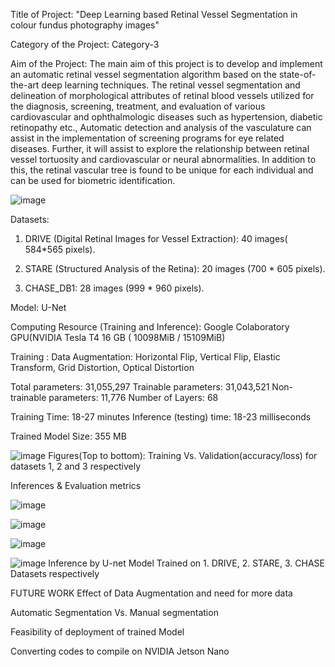 
Title of Project: "Deep Learning based Retinal Vessel Segmentation in colour fundus photography images"

Category of the Project:  Category-3

Aim of the Project:
The main aim of this project is to develop and implement an automatic retinal vessel segmentation algorithm based on the state-of-the-art deep learning techniques. The retinal vessel segmentation and delineation of morphological attributes of retinal blood vessels  utilized for the diagnosis, screening, treatment, and evaluation of various  cardiovascular and ophthalmologic diseases such as hypertension, diabetic retinopathy etc., Automatic detection and analysis of the vasculature can assist in the implementation of screening programs  for eye related diseases. Further, it will assist to explore the relationship between retinal vessel tortuosity and cardiovascular or neural abnormalities. In addition to this, the retinal vascular tree is found to be unique for each individual and can be used for biometric identification.

![image](https://user-images.githubusercontent.com/117635899/213419552-528794d2-30a8-499a-93fa-1dc4867edb19.png)

Datasets:
1. DRIVE (Digital Retinal Images for Vessel Extraction): 40 images( 584*565 pixels).

2. STARE (Structured Analysis of the Retina): 20 images (700 * 605 pixels).

3. CHASE_DB1: 28 images (999 * 960 pixels).

Model:  U-Net  

Computing Resource (Training and Inference):  Google Colaboratory GPU(NVIDIA Tesla T4 16 GB ( 10098MiB / 15109MiB) 

Training : 
Data Augmentation: Horizontal Flip, Vertical Flip, Elastic Transform, Grid Distortion, Optical Distortion

Total parameters: 31,055,297   Trainable parameters: 31,043,521 Non-trainable parameters: 11,776 Number of Layers: 68

Training Time: 18-27 minutes Inference (testing) time: 18-23 milliseconds                         

Trained Model Size: 355 MB

![image](https://user-images.githubusercontent.com/117635899/213419931-c7c5b9c4-d671-4306-b0be-2fd3d2abcbd3.png)
Figures(Top to bottom): Training Vs. Validation(accuracy/loss) for datasets 1, 2 and 3 respectively

Inferences & Evaluation metrics

![image](https://user-images.githubusercontent.com/117635899/213420181-a67f71f0-cd5c-4413-8170-01d4d1fc0fe1.png)

![image](https://user-images.githubusercontent.com/117635899/213420213-bc072e2d-f811-4f5a-98b9-d2a2b139ddc1.png)


![image](https://user-images.githubusercontent.com/117635899/213420531-e450448e-e380-453c-b12a-022e5f9c2b05.png)

![image](https://user-images.githubusercontent.com/117635899/213420579-369529a4-e7cf-414d-8473-ea8b5b73c3f7.png)
Inference by U-net Model Trained on 1. DRIVE, 2. STARE, 3. CHASE Datasets respectively

FUTURE WORK
Effect of Data Augmentation and need for more data 

Automatic Segmentation Vs.  Manual segmentation

Feasibility of deployment of trained Model

Converting codes to compile on NVIDIA Jetson Nano








